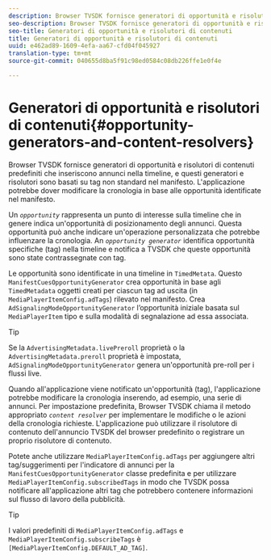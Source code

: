 ```yaml
---
description: Browser TVSDK fornisce generatori di opportunità e risolutori di contenuti predefiniti che inseriscono annunci nella timeline, e questi generatori e risolutori sono basati su tag non standard nel manifesto. L'applicazione potrebbe dover modificare la cronologia in base alle opportunità identificate nel manifesto.
seo-description: Browser TVSDK fornisce generatori di opportunità e risolutori di contenuti predefiniti che inseriscono annunci nella timeline, e questi generatori e risolutori sono basati su tag non standard nel manifesto. L'applicazione potrebbe dover modificare la cronologia in base alle opportunità identificate nel manifesto.
seo-title: Generatori di opportunità e risolutori di contenuti
title: Generatori di opportunità e risolutori di contenuti
uuid: e462ad89-1609-4efa-aa67-cfd04f045927
translation-type: tm+mt
source-git-commit: 040655d8ba5f91c98ed0584c08db226ffe1e0f4e

---
```



# Generatori di opportunità e risolutori di contenuti{#opportunity-generators-and-content-resolvers}

Browser TVSDK fornisce generatori di opportunità e risolutori di contenuti predefiniti che inseriscono annunci nella timeline, e questi generatori e risolutori sono basati su tag non standard nel manifesto. L&#39;applicazione potrebbe dover modificare la cronologia in base alle opportunità identificate nel manifesto.

Un *`opportunity`* rappresenta un punto di interesse sulla timeline che in genere indica un&#39;opportunità di posizionamento degli annunci. Questa opportunità può anche indicare un&#39;operazione personalizzata che potrebbe influenzare la cronologia. An *`opportunity generator`* identifica opportunità specifiche (tag) nella timeline e notifica a TVSDK che queste opportunità sono state contrassegnate con tag.

Le opportunità sono identificate in una timeline in `TimedMetata`. Questo `ManifestCuesOpportunityGenerator` crea opportunità in base agli `TimedMetadata` oggetti creati per ciascun tag ad uscita (in `MediaPlayerItemConfig.adTags`) rilevato nel manifesto. Crea `AdSignalingModeOpportunityGenerator` l’opportunità iniziale basata sul `MediaPlayerItem` tipo e sulla modalità di segnalazione ad essa associata.

>[!TIP]
>
>Se la `AdvertisingMetadata.livePreroll` proprietà o la `AdvertisingMetadata.preroll` proprietà è impostata, `AdSignalingModeOpportunityGenerator` genera un&#39;opportunità pre-roll per i flussi live.

Quando all&#39;applicazione viene notificato un&#39;opportunità (tag), l&#39;applicazione potrebbe modificare la cronologia inserendo, ad esempio, una serie di annunci. Per impostazione predefinita, Browser TVSDK chiama il metodo appropriato *`content resolver`* per implementare le modifiche o le azioni della cronologia richieste. L&#39;applicazione può utilizzare il risolutore di contenuto dell&#39;annuncio TVSDK del browser predefinito o registrare un proprio risolutore di contenuto.

Potete anche utilizzare `MediaPlayerItemConfig.adTags` per aggiungere altri tag/suggerimenti per l&#39;indicatore di annunci per la `ManifestCuesOpportunityGenerator` classe predefinita e per utilizzare `MediaPlayerItemConfig.subscribedTags` in modo che TVSDK possa notificare all&#39;applicazione altri tag che potrebbero contenere informazioni sul flusso di lavoro della pubblicità.

>[!TIP]
>
>I valori predefiniti di `MediaPlayerItemConfig.adTags` e `MediaPlayerItemConfig.subscribeTags` è `[MediaPlayerItemConfig.DEFAULT_AD_TAG]`.

